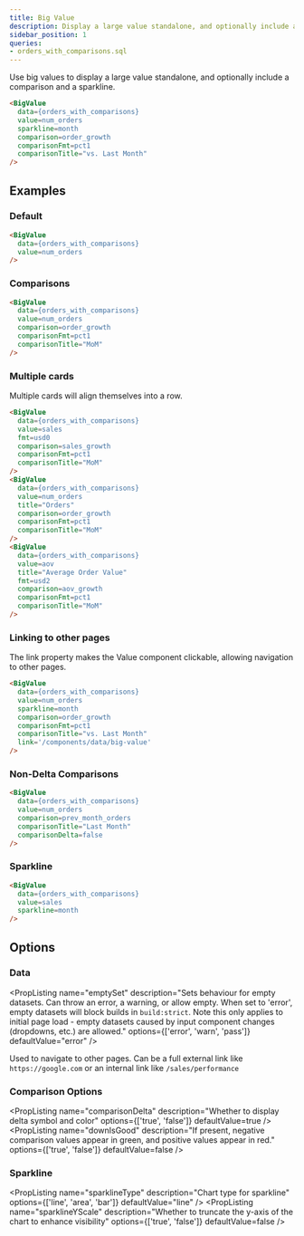 ```yaml
---
title: Big Value
description: Display a large value standalone, and optionally include a comparison and a sparkline.
sidebar_position: 1
queries: 
- orders_with_comparisons.sql
---
```


Use big values to display a large value standalone, and optionally include a comparison and a sparkline.

<DocTab>
    <div slot='preview'>
      <BigValue 
        data={orders_with_comparisons} 
        value=num_orders
        sparkline=month
        comparison=order_growth
        comparisonFmt=pct1
        comparisonTitle="vs. Last Month"
      />
    </div>

```markdown
<BigValue 
  data={orders_with_comparisons} 
  value=num_orders
  sparkline=month
  comparison=order_growth
  comparisonFmt=pct1
  comparisonTitle="vs. Last Month"
/>
```
</DocTab>

## Examples

### Default

<DocTab>
    <div slot='preview'>
      <BigValue 
        data={orders_with_comparisons} 
        value=num_orders
      />
    </div>

```markdown
<BigValue 
  data={orders_with_comparisons} 
  value=num_orders
/>
```
</DocTab>

### Comparisons

<DocTab>
    <div slot='preview'>
      <BigValue 
        data={orders_with_comparisons} 
        value=num_orders
        comparison=order_growth
        comparisonFmt=pct1
        comparisonTitle="MoM"
      />
    </div>

```markdown
<BigValue 
  data={orders_with_comparisons} 
  value=num_orders
  comparison=order_growth
  comparisonFmt=pct1
  comparisonTitle="MoM"
/>
```
</DocTab>

### Multiple cards

Multiple cards will align themselves into a row.

<DocTab>
    <div slot='preview'>
      <BigValue 
        data={orders_with_comparisons} 
        value=sales
        fmt=usd0
        comparison=sales_growth
        comparisonFmt=pct1
        comparisonTitle="MoM"
      />
      <BigValue 
        data={orders_with_comparisons} 
        value=num_orders
        title="Orders"
        comparison=order_growth
        comparisonFmt=pct1
        comparisonTitle="MoM"
      />
      <BigValue 
        data={orders_with_comparisons} 
        value=aov
        title="Average Order Value"
        fmt=usd2
        comparison=aov_growth
        comparisonFmt=pct1
        comparisonTitle="MoM"
      />
    </div>

```markdown
<BigValue 
  data={orders_with_comparisons} 
  value=sales
  fmt=usd0
  comparison=sales_growth
  comparisonFmt=pct1
  comparisonTitle="MoM"
/>
<BigValue 
  data={orders_with_comparisons} 
  value=num_orders
  title="Orders"
  comparison=order_growth
  comparisonFmt=pct1
  comparisonTitle="MoM"
/>
<BigValue 
  data={orders_with_comparisons} 
  value=aov
  title="Average Order Value"
  fmt=usd2
  comparison=aov_growth
  comparisonFmt=pct1
  comparisonTitle="MoM"
/>
```
</DocTab>

### Linking to other pages

The link property makes the Value component clickable, allowing navigation to other pages.

<DocTab>
    <div slot='preview'>
      <BigValue 
        data={orders_with_comparisons} 
        value=num_orders
        sparkline=month
        comparison=order_growth
        comparisonFmt=pct1
        comparisonTitle="vs. Last Month"
        link='/components/data/big-value'
      />
    </div>

```html
<BigValue 
  data={orders_with_comparisons} 
  value=num_orders
  sparkline=month
  comparison=order_growth
  comparisonFmt=pct1
  comparisonTitle="vs. Last Month"
  link='/components/data/big-value'
/>
```
</DocTab>

### Non-Delta Comparisons

<DocTab>
    <div slot='preview'>
      <BigValue 
        data={orders_with_comparisons} 
        value=num_orders
        comparison=prev_month_orders
        comparisonTitle="Last Month"
        comparisonDelta=false
      />
    </div>

```html
<BigValue 
  data={orders_with_comparisons} 
  value=num_orders
  comparison=prev_month_orders
  comparisonTitle="Last Month"
  comparisonDelta=false
/>
```
</DocTab>

### Sparkline

<DocTab>
    <div slot='preview'>
      <BigValue 
        data={orders_with_comparisons} 
        value=sales
        sparkline=month
      />
    </div>

```html
<BigValue 
  data={orders_with_comparisons} 
  value=sales
  sparkline=month
/>
```
</DocTab>

## Options

### Data

<PropListing
    name="data"
    description="Query name, wrapped in curly braces"
    required=true
    options="query name"
/>
<PropListing
    name="value"
    description="Column to pull the main value from."
    required=true
    options="column name"
/>
<PropListing
    name="title"
    description="Title of the card."
    options="string"
    defaultValue="Title of the value column."
/>
<PropListing
    name="minWidth"
    description="Overrides min-width of component"
    options="% or px value"
    defaultValue="18%"
/>
<PropListing
    name="maxWidth"
    description="Adds a max-width to the component"
    options="% or px value"
/>
<PropListing
    name="fmt"
    description="Sets format for the value (<a class=markdown href='/core-concepts/formatting'>see available formats<a/>)"
    options="Excel-style format | built-in format | custom format"
/>
<PropListing
    name="emptySet"
    description="Sets behaviour for empty datasets. Can throw an error, a warning, or allow empty. When set to 'error', empty datasets will block builds in `build:strict`. Note this only applies to initial page load - empty datasets caused by input component changes (dropdowns, etc.) are allowed."
    options={['error', 'warn', 'pass']}
    defaultValue="error"
/>
<PropListing
    name="emptyMessage"
    description="Text to display when an empty dataset is received - only applies when `emptySet` is 'warn' or 'pass', or when the empty dataset is a result of an input component change (dropdowns, etc.)."
    options="string"
    defaultValue="No records"
/>

<PropListing name="link">

Used to navigate to other pages. Can be a full external link like `https://google.com` or an internal link like `/sales/performance`
</PropListing>

### Comparison Options

<PropListing
    name="comparison"
    description="Column to pull the comparison value from."
    options="column name"
/>
<PropListing
    name="comparisonTitle"
    description="Text to the right of the comparison."
    options="string"
    defaultValue="Title of the comparison column."
/>
<PropListing
    name="comparisonDelta"
    description="Whether to display delta symbol and color"
    options={['true', 'false']}
    defaultValue=true
/>
<PropListing
    name="downIsGood"
    description="If present, negative comparison values appear in green, and positive values appear in red."
    options={['true', 'false']}
    defaultValue=false
/>
<PropListing
    name="neutralMin"
    description="Sets the bottom of the range for 'neutral' values - neutral values appear in grey rather than red or green"
    options="number"
    defaultValue=0
/>
<PropListing
    name="neutralMax"
    description="Sets the top of the range for 'neutral' values - neutral values appear in grey rather than red or green"
    options="number"
    defaultValue=0
/>
<PropListing
    name="comparisonFmt"
    description="Sets format for the comparison (<a class=markdown href='/core-concepts/formatting'>see available formats<a/>)"
    options="Excel-style format | built-in format | custom format"
/>


### Sparkline

<PropListing
    name="sparkline"
    description="Column to pull the date from to create the sparkline."
    options="column name"
/>
<PropListing
    name="sparklineType"
    description="Chart type for sparkline"
    options={['line', 'area', 'bar']}
    defaultValue="line"
/>
<PropListing
    name="sparklineValueFmt"
    description="Formatting for tooltip values"
    options="format code"
    defaultValue="same as fmt if supplied"
/>
<PropListing
    name="sparklineDateFmt"
    description="Formatting for tooltip dates"
    options="format code"
    defaultValue="YYYY-MM-DD"
/>
<PropListing
    name="sparklineColor"
    description="Color of visualization"
    options="CSS name | hexademical | RGB | HSL"
/>
<PropListing
    name="sparklineYScale"
    description="Whether to truncate the y-axis of the chart to enhance visibility"
    options={['true', 'false']}
    defaultValue=false
/>
<PropListing
    name="connectGroup"
    description="Group name to connect this sparkline to other charts for synchronized tooltip hovering. Charts with the same `connectGroup` name will become connected"
    options="string"
/>